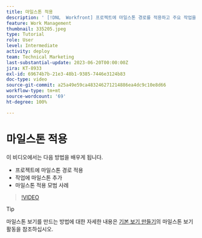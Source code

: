 ```yaml
---
title: 마일스톤 적용
description: ' [!DNL  Workfront] 프로젝트에 마일스톤 경로를 적용하고 주요 작업을 프로젝트 내의 마일스톤 단계로 연결하는 방법에 대해 알아봅니다.'
feature: Work Management
thumbnail: 335205.jpeg
type: Tutorial
role: User
level: Intermediate
activity: deploy
team: Technical Marketing
last-substantial-update: 2023-06-20T00:00:00Z
jira: KT-8933
exl-id: 69674b7b-21e3-48b1-9385-7446e3124b83
doc-type: video
source-git-commit: a25a49e59ca483246271214886ea4dc9c10e8d66
workflow-type: tm+mt
source-wordcount: '69'
ht-degree: 100%

---
```


# 마일스톤 적용

이 비디오에서는 다음 방법을 배우게 됩니다.

* 프로젝트에 마일스톤 경로 적용
* 작업에 마일스톤 추가
* 마일스톤 적용 모범 사례

>[!VIDEO](https://video.tv.adobe.com/v/335205/?quality=12&learn=on)

>[!TIP]
>
>마일스톤 보기를 만드는 방법에 대한 자세한 내용은 [기본 보기 만들기](https://experienceleague.adobe.com/docs/workfront-learn/tutorials-workfront/reporting/basic-reporting/create-a-basic-view.html?lang=ko-KR)의 마일스톤 보기 활동을 참조하십시오.

